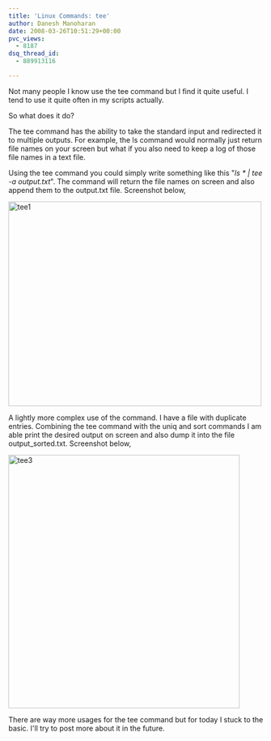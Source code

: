 ```yaml
---
title: 'Linux Commands: tee'
author: Danesh Manoharan
date: 2008-03-26T10:51:29+00:00
pvc_views:
  - 8187
dsq_thread_id:
  - 889913116

---
```

Not many people I know use the tee command but I find it quite useful. I tend to use it quite often in my scripts actually.

So what does it do?

The tee command has the ability to take the standard input and redirected it to multiple outputs. For example, the ls command would normally just return file names on your screen but what if you also need to keep a log of those file names in a text file.

Using the tee command you could simply write something like this "_ls * | tee -a output.txt_". The command will return the file names on screen and also append them to the output.txt file. Screenshot below,

[<img loading="lazy" src="http://farm3.static.flickr.com/2079/2363788930_ddc1b8b08e.jpg" alt="tee1" border="0" height="404" width="500" />][1]

A lightly more complex use of the command. I have a file with duplicate entries. Combining the tee command with the uniq and sort commands I am able print the desired output on screen and also dump it into the file output_sorted.txt. Screenshot below,

[<img loading="lazy" src="http://farm4.static.flickr.com/3072/2363810812_64802df38b.jpg" alt="tee3" border="0" height="500" width="457" />][2]

There are way more usages for the tee command but for today I stuck to the basic. I'll try to post more about it in the future.

 [1]: http://www.flickr.com/photos/dannyportal/2363788930/ "tee1 by vwvr9, on Flickr"
 [2]: http://www.flickr.com/photos/dannyportal/2363810812/ "tee3 by vwvr9, on Flickr"